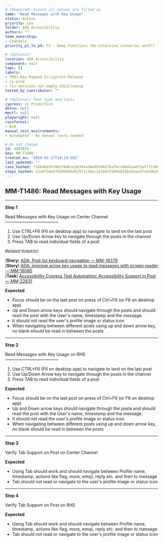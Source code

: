```yaml
---
# (Required) Ensure all values are filled up
name: "Read Messages with Key Usage"
status: Active
priority: Low
folder: ADA Accessibility
authors: ""
team_ownership:
- Channels
priority_p1_to_p4: P3 - Deep Functions (Do extensive scenarios work?)

# (Optional)
location: ADA Accessibility
component: null
tags: []
labels:
- TM4J-Key-Mapped-In-Cypress-Release
- cy-prod
- fix-versions-not-empty-2022cleanup
tested_by_contributor: ""

# (Optional) Test type and tools
cypress: in Production
detox: null
mmctl: null
playwright: null
rainforest:
- N/A
manual_test_environments:
- Automated - No manual tests needed

# Do not change
id: 4403875
key: MM-T1486
created_on: "2020-02-17T18:14:58Z"
last_updated: ""
case_hashed: f36646e937803784bce36394a30e69396576afbcc48d1aa073af772389842f0356429e7a617956bc47bb967cbf9ca4fd
steps_hashed: 21e0f56e87eb0569bdb29f1238ec2e1b83fd89e81bbab6ae4f4dd4bd8fb39a1bcfad32336cb8d1eafe846d1ddb6bc35e
---
```


<!-- (Auto-generated) Based on frontmatter's "key" and "name" -->

## MM-T1486: Read Messages with Key Usage

---

**Step 1**

Read Messages with Key Usage on Center Channel\
–––––––––––––––––––––––––

1. Use CTRL+F6 (F6 on desktop app) to navigate to land on the last post
2. Use Up/Down Arrow key to navigate through the posts in the channel
3. Press TAB to read individual fields of a post

_Related ticket(s):_

(**Story**) [ADA: Post list keyboard navigation — MM-16379](https://mattermost.atlassian.net/browse/MM-16379)\
(**Story**) [ADA: improve arrow key usage to read messages with screen reader — MM-16085](https://mattermost.atlassian.net/browse/MM-16085)\
(**Task**) [Accessibility Cypress Test Automation: Accessibility Support in Post — MM-22631](https://mattermost.atlassian.net/browse/MM-22631)

**Expected**

- Focus should be on the last post on press of Ctrl+F6 (or F6 on desktop app)
- Up and Down arrow keys should navigate through the posts and should read the post with the User's name, timestamp and the message.
- It should not read the user's profile image or status icon
- When navigating between different posts using up and down arrow key, no blank should be read in between the posts

---

**Step 2**

Read Messages with Key Usage on RHS\
–––––––––––––––––––––––––

1. Use CTRL+F6 (F6 on desktop app) to navigate to land on the last post
2. Use Up/Down Arrow key to navigate through the posts in the channel
3. Press TAB to read individual fields of a post

**Expected**

- Focus should be on the last post on press of Ctrl+F6 (or F6 on desktop app)
- Up and Down arrow keys should navigate through the posts and should read the post with the User's name, timestamp and the message.
- It should not read the user's profile image or status icon
- When navigating between different posts using up and down arrow key, no blank should be read in between the posts

---

**Step 3**

Verify Tab Support on Post on Center Channel

**Expected**

- Using Tab should work and should navigate between Profile name, timestamp, actions like flag, more, emoji, reply etc. and then to message
- Tab should not read or navigate to the user's profile image or status icon

---

**Step 4**

Verify Tab Support on Post on RHS

**Expected**

- Using Tab should work and should navigate between Profile name, timestamp, actions like flag, more, emoji, reply etc. and then to message
- Tab should not read or navigate to the user's profile image or status icon
